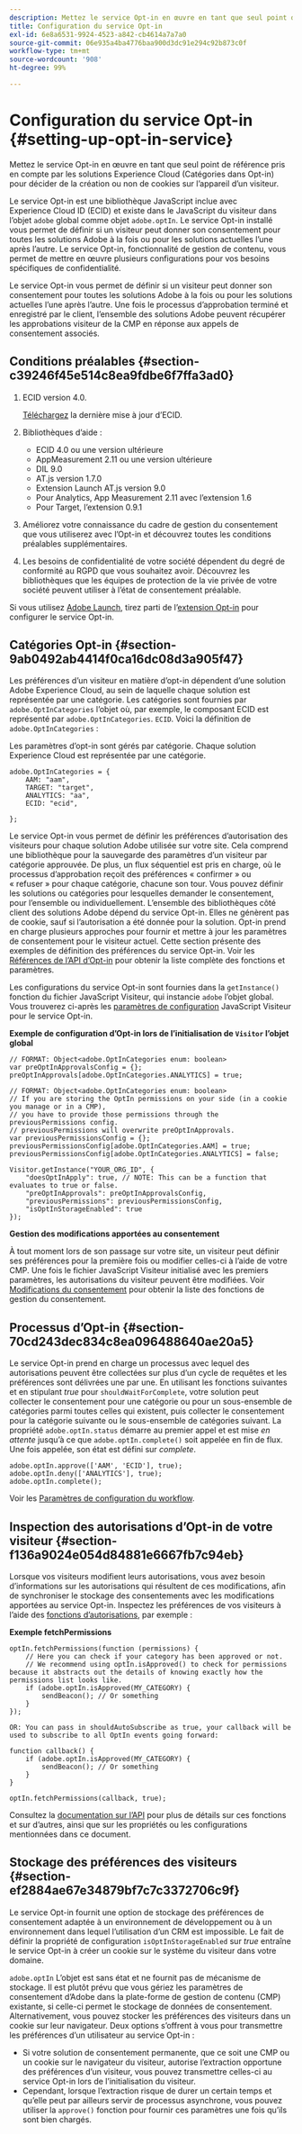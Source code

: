 ```yaml
---
description: Mettez le service Opt-in en œuvre en tant que seul point de référence pris en compte par les solutions Experience Cloud (Catégories dans Opt-in) pour décider de la création ou non de cookies sur l’appareil d’un visiteur.
title: Configuration du service Opt-in
exl-id: 6e8a6531-9924-4523-a842-cb4614a7a7a0
source-git-commit: 06e935a4ba4776baa900d3dc91e294c92b873c0f
workflow-type: tm+mt
source-wordcount: '908'
ht-degree: 99%

---
```


# Configuration du service Opt-in {#setting-up-opt-in-service}

Mettez le service Opt-in en œuvre en tant que seul point de référence pris en compte par les solutions Experience Cloud (Catégories dans Opt-in) pour décider de la création ou non de cookies sur l’appareil d’un visiteur.

Le service Opt-in est une bibliothèque JavaScript inclue avec Experience Cloud ID (ECID) et existe dans le JavaScript du visiteur dans l’objet `adobe` global comme objet `adobe.optIn`. Le service Opt-in installé vous permet de définir si un visiteur peut donner son consentement pour toutes les solutions Adobe à la fois ou pour les solutions actuelles l’une après l’autre. Le service Opt-in, fonctionnalité de gestion de contenu, vous permet de mettre en œuvre plusieurs configurations pour vos besoins spécifiques de confidentialité.

Le service Opt-in vous permet de définir si un visiteur peut donner son consentement pour toutes les solutions Adobe à la fois ou pour les solutions actuelles l’une après l’autre. Une fois le processus d’approbation terminé et enregistré par le client, l’ensemble des solutions Adobe peuvent récupérer les approbations visiteur de la CMP en réponse aux appels de consentement associés.

## Conditions préalables   {#section-c39246f45e514c8ea9fdbe6f7ffa3ad0}

1. ECID version 4.0.

   [Téléchargez](https://github.com/Adobe-Marketing-Cloud/id-service/releases) la dernière mise à jour d’ECID.

1. Bibliothèques d’aide :

   * ECID 4.0 ou une version ultérieure
   * AppMeasurement 2.11 ou une version ultérieure
   * DIL 9.0
   * AT.js version 1.7.0
   * Extension Launch AT.js version 9.0
   * Pour Analytics, App Measurement 2.11 avec l’extension 1.6
   * Pour Target, l’extension 0.9.1

1. Améliorez votre connaissance du cadre de gestion du consentement que vous utiliserez avec l’Opt-in et découvrez toutes les conditions préalables supplémentaires.

   <!--
   For IAB, see here for additional pre-reqs.
   -->

1. Les besoins de confidentialité de votre société dépendent du degré de conformité au RGPD que vous souhaitez avoir. Découvrez les bibliothèques que les équipes de protection de la vie privée de votre société peuvent utiliser à l’état de consentement préalable.

Si vous utilisez [Adobe Launch](https://experienceleague.adobe.com/docs/launch/using/home.html), tirez parti de l’[extension Opt-in](../../implementation-guides/opt-in-service/launch.md) pour configurer le service Opt-in.

## Catégories Opt-in {#section-9ab0492ab4414f0ca16dc08d3a905f47}

Les préférences d’un visiteur en matière d’opt-in dépendent d’une solution Adobe Experience Cloud, au sein de laquelle chaque solution est représentée par une catégorie. Les catégories sont fournies par `adobe.OptInCategories` l’objet où, par exemple, le composant ECID est représenté par `adobe.OptInCategories`. `ECID`. Voici la définition de `adobe.OptInCategories` :

Les paramètres d’opt-in sont gérés par catégorie. Chaque solution Experience Cloud est représentée par une catégorie.

```
adobe.OptInCategories = { 
    AAM: "aam", 
    TARGET: "target",  
    ANALYTICS: "aa", 
    ECID: "ecid", 
     
};
```

Le service Opt-in vous permet de définir les préférences d’autorisation des visiteurs pour chaque solution Adobe utilisée sur votre site. Cela comprend une bibliothèque pour la sauvegarde des paramètres d’un visiteur par catégorie approuvée. De plus, un flux séquentiel est pris en charge, où le processus d’approbation reçoit des préférences « confirmer » ou « refuser » pour chaque catégorie, chacune son tour. Vous pouvez définir les solutions ou catégories pour lesquelles demander le consentement, pour l’ensemble ou individuellement. 
L’ensemble des bibliothèques côté client des solutions Adobe dépend du service Opt-in. Elles ne génèrent pas de cookie, sauf si l’autorisation a été donnée pour la solution. Opt-in prend en charge plusieurs approches pour fournir et mettre à jour les paramètres de consentement pour le visiteur actuel. Cette section présente des exemples de définition des préférences du service Opt-in. Voir les [Références de l’API d’Opt-in](../../implementation-guides/opt-in-service/api.md#reference-4f30152333dd4990ab10c1b8b82fc867) pour obtenir la liste complète des fonctions et paramètres.

Les configurations du service Opt-in sont fournies dans la `getInstance()` fonction du fichier JavaScript Visiteur, qui instancie `adobe` l’objet global. Vous trouverez ci-après les [paramètres de configuration](../../implementation-guides/opt-in-service/api.md#section-d66018342baf401389f248bb381becbf) JavaScript Visiteur pour le service Opt-in.

**Exemple de configuration d’Opt-in lors de l’initialisation de `Visitor` l’objet global**

```
// FORMAT: Object<adobe.OptInCategories enum: boolean> 
var preOptInApprovalsConfig = {}; 
preOptInApprovals[adobe.OptInCategories.ANALYTICS] = true; 
  
// FORMAT: Object<adobe.OptInCategories enum: boolean> 
// If you are storing the OptIn permissions on your side (in a cookie you manage or in a CMP), 
// you have to provide those permissions through the previousPermissions config. 
// previousPermissions will overwrite preOptInApprovals. 
var previousPermissionsConfig = {}; 
previousPermissionsConfig[adobe.OptInCategories.AAM] = true; 
previousPermissionsConfig[adobe.OptInCategories.ANALYTICS] = false; 
  
Visitor.getInstance("YOUR_ORG_ID", { 
    "doesOptInApply": true, // NOTE: This can be a function that evaluates to true or false. 
    "preOptInApprovals": preOptInApprovalsConfig, 
    "previousPermissions": previousPermissionsConfig, 
    "isOptInStorageEnabled": true 
});
```

**Gestion des modifications apportées au consentement**

À tout moment lors de son passage sur votre site, un visiteur peut définir ses préférences pour la première fois ou modifier celles-ci à l’aide de votre CMP. Une fois le fichier JavaScript Visiteur initialisé avec les premiers paramètres, les autorisations du visiteur peuvent être modifiées. Voir [Modifications du consentement](../../implementation-guides/opt-in-service/api.md#section-c3d85403ff0d4394bd775c39f3d001fc) pour obtenir la liste des fonctions de gestion du consentement.

<!--
<p> *** <b>sample code block </b>*** </p>
-->

## Processus d’Opt-in {#section-70cd243dec834c8ea096488640ae20a5}

Le service Opt-in prend en charge un processus avec lequel des autorisations peuvent être collectées sur plus d’un cycle de requêtes et les préférences sont délivrées une par une. En utilisant les fonctions suivantes et en stipulant *true* pour `shouldWaitForComplete`, votre solution peut collecter le consentement pour une catégorie ou pour un sous-ensemble de catégories parmi toutes celles qui existent, puis collecter le consentement pour la catégorie suivante ou le sous-ensemble de catégories suivant. La propriété `adobe.optIn.status` démarre au premier appel et est mise *en attente* jusqu’à ce que `adobe.optIn.complete()` soit appelée en fin de flux. Une fois appelée, son état est défini sur *complete*.

```
adobe.optIn.approve(['AAM', 'ECID'], true); 
adobe.optIn.deny(['ANALYTICS'], true); 
adobe.optIn.complete();
```

Voir les [Paramètres de configuration du workflow](../../implementation-guides/opt-in-service/api.md#section-2c5adfa5459c4e72b96d2693123a53c2).

## Inspection des autorisations d’Opt-in de votre visiteur {#section-f136a9024e054d84881e6667fb7c94eb}

Lorsque vos visiteurs modifient leurs autorisations, vous avez besoin d’informations sur les autorisations qui résultent de ces modifications, afin de synchroniser le stockage des consentements avec les modifications apportées au service Opt-in. Inspectez les préférences de vos visiteurs à l’aide des [fonctions d’autorisations](../../implementation-guides/opt-in-service/api.md#section-7fe57279b5b44b4f8fe47e336df60155), par exemple :

**Exemple fetchPermissions**

```
optIn.fetchPermissions(function (permissions) { 
    // Here you can check if your category has been approved or not. 
    // We recommend using optIn.isApproved() to check for permissions because it abstracts out the details of knowing exactly how the permissions list looks like. 
    if (adobe.optIn.isApproved(MY_CATEGORY) { 
        sendBeacon(); // Or something 
    } 
});

OR: You can pass in shouldAutoSubscribe as true, your callback will be used to subscribe to all OptIn events going forward:

function callback() { 
    if (adobe.optIn.isApproved(MY_CATEGORY) { 
        sendBeacon(); // Or something 
    } 
}

optIn.fetchPermissions(callback, true);
```

Consultez la [documentation sur l’API](../../implementation-guides/opt-in-service/api.md#reference-4f30152333dd4990ab10c1b8b82fc867) pour plus de détails sur ces fonctions et sur d’autres, ainsi que sur les propriétés ou les configurations mentionnées dans ce document.

## Stockage des préférences des visiteurs {#section-ef2884ae67e34879bf7c7c3372706c9f}

Le service Opt-in fournit une option de stockage des préférences de consentement adaptée à un environnement de développement ou à un environnement dans lequel l’utilisation d’un CRM est impossible. Le fait de définir la propriété de configuration `isOptInStorageEnabled` sur *true* entraîne le service Opt-in à créer un cookie sur le système du visiteur dans votre domaine.

`adobe.optIn` L’objet est sans état et ne fournit pas de mécanisme de stockage. Il est plutôt prévu que vous gériez les paramètres de consentement d’Adobe dans la plate-forme de gestion de contenu (CMP) existante, si celle-ci permet le stockage de données de consentement. Alternativement, vous pouvez stocker les préférences des visiteurs dans un cookie sur leur navigateur. Deux options s’offrent à vous pour transmettre les préférences d’un utilisateur au service Opt-in :

* Si votre solution de consentement permanente, que ce soit une CMP ou un cookie sur le navigateur du visiteur, autorise l’extraction opportune des préférences d’un visiteur, vous pouvez transmettre celles-ci au service Opt-in lors de l’initialisation du visiteur.
* Cependant, lorsque l’extraction risque de durer un certain temps et qu’elle peut par ailleurs servir de processus asynchrone, vous pouvez utiliser la `approve()` fonction pour fournir ces paramètres une fois qu’ils sont bien chargés.
